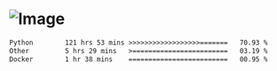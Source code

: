 # ![Image](https://github.com/user-attachments/assets/5f2d2b12-d836-424c-876f-cb0c9a5d9144)

<!--START_SECTION:waka-->

```txt
Python        121 hrs 53 mins >>>>>>>>>>>>>>>>>>=======   70.93 %
Other         5 hrs 29 mins   >========================   03.19 %
Docker        1 hr 38 mins    =========================   00.95 %
```

<!--END_SECTION:waka-->
